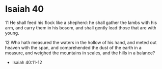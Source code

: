 # Isaiah 40

11 He shall feed his flock like a shepherd: he shall gather the lambs with his arm, and carry them in his bosom, and shall gently lead those that are with young.

12 Who hath measured the waters in the hollow of his hand, and meted out heaven with the span, and comprehended the dust of the earth in a measure, and weighed the mountains in scales, and the hills in a balance?

- Isaiah 40:11-12